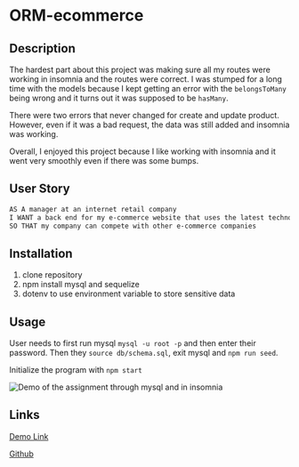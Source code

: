 # ORM-ecommerce

## Description
The hardest part about this project was making sure all my routes were working in insomnia and the routes were correct. I was stumped for a long time with the models because I kept getting an error with the `belongsToMany` being wrong and it turns out it was supposed to be `hasMany`. 

There were two errors that never changed for create and update product. However, even if it was a bad request, the data was still added and insomnia was working.

Overall, I enjoyed this project because I like working with insomnia and it went very smoothly even if there was some bumps.

## User Story

```md
AS A manager at an internet retail company
I WANT a back end for my e-commerce website that uses the latest technologies
SO THAT my company can compete with other e-commerce companies
```

## Installation
1. clone repository
2. npm install mysql and sequelize
3. dotenv to use environment variable to store sensitive data

## Usage
User needs to first run mysql `mysql -u root -p` and then enter their password. Then they `source db/schema.sql`, exit mysql and `npm run seed`.

Initialize the program with `npm start`

![Demo of the assignment through mysql and in insomnia](Instructions/Assets/ORM.gif)

## Links
[Demo Link](https://drive.google.com/file/d/1eaYxQ4D904GleTcx74KBzbr59LO2_iLa/view?usp=share_link)

[Github](https://github.com/gt1222/ORM-ecommerce)